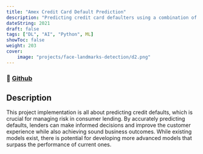 ```yaml
---
title: "Amex Credit Card Default Prediction"
description: "Predicting credit card defaulters using a combination of Machine Learning and Neural Networks"
dateString: 2021
draft: false
tags: ["DL", "AI", "Python", ML]
showToc: false
weight: 203
cover:
    image: "projects/face-landmarks-detection/d2.png"
--- 
```

### 🔗 [Github](https://github.com/yashcoder007/AMEX--Credit-Card-Default-Prediction.git)

## Description

This project implementation is all about predicting credit defaults, which is crucial for managing risk in consumer lending. By accurately predicting defaults, lenders can make informed decisions and improve the customer experience while also achieving sound business outcomes. While existing models exist, there is potential for developing more advanced models that surpass the performance of current ones.


